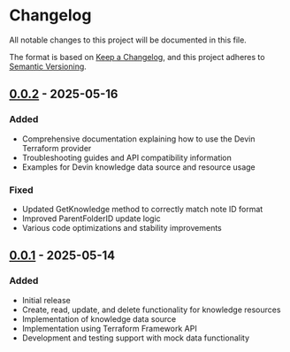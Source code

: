 # Changelog

All notable changes to this project will be documented in this file.

The format is based on [Keep a Changelog](https://keepachangelog.com/en/1.0.0/),
and this project adheres to [Semantic Versioning](https://semver.org/spec/v2.0.0.html).

## [0.0.2] - 2025-05-16

### Added
- Comprehensive documentation explaining how to use the Devin Terraform provider
- Troubleshooting guides and API compatibility information
- Examples for Devin knowledge data source and resource usage

### Fixed
- Updated GetKnowledge method to correctly match note ID format
- Improved ParentFolderID update logic
- Various code optimizations and stability improvements

## [0.0.1] - 2025-05-14

### Added
- Initial release
- Create, read, update, and delete functionality for knowledge resources
- Implementation of knowledge data source
- Implementation using Terraform Framework API
- Development and testing support with mock data functionality

[0.0.2]: https://github.com/hirosi1900day/terraform-provider-devin-knowledge/releases/tag/v0.0.2
[0.0.1]: https://github.com/hirosi1900day/terraform-provider-devin-knowledge/releases/tag/v0.0.1
